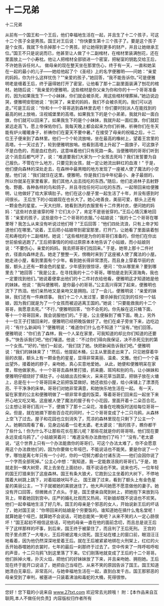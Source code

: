 # 十二兄弟

十二兄弟 

从前有一个国王和一个王后，他们幸福地生活在一起，并且生了十二个孩子，可这十二个孩子全是男孩。国王对王后说：“你快要生第十三个孩子了。要是这个孩子是个女孩，我就下令杀掉那十二个男孩，好让她得到更多的财产，并且让她继承王位。”国王不只是说说而已，他甚至让人做了十二副棺材，在棺材里装满刨花，还在里面放上一个小寿枕。他让人把棺材全部锁进一个密室，把秘室的钥匙交给王后，不许她告诉任何人。 
做母亲的现在整天坐在那里伤心，终于有一天，一直和她呆在一起的最小的儿子――她给他起了个《圣经》上的名字便雅明――问她：“亲爱的妈妈，你为什么这样忧伤？”“亲爱的孩子，”她回答，“我不能告诉你。”可是便雅明老是缠着王后，终于逼得她打开了密室，让他看了那十二副里面装满了刨花的棺材。她随后说：“我亲爱的便雅明，这些棺材是你父亲为你和你的十一个哥哥准备的，因为如果我生下一个小妹妹，你们就会被杀死，用这些棺材埋葬掉。”她边说边哭，便雅明安慰她说：“别哭了，亲爱的妈妈，我们不会被杀死的。我们可以逃走。”可是王后说：“你和十一个哥哥逃到森林里去吧！你们要时刻派人在能找到的最高的树上放哨，注视城堡里的高塔。如果我生下的是个小弟弟，我就升起一面白旗，你们就可以回来了。如果我生下的是个小妹妹，我就升起一面红旗，你们就赶紧远走高飞，愿上帝保佑你们。我每天晚上都会起来为你们祈祷，祈祷你们在冬天能有炉火暖暖身子，祈祷你们在夏天不要中暑。” 
在接受了母亲的祝福之后，十二位王子便来到了森林里。他们一个个轮流放哨，坐在最高的橡树上，望着王宫里的高塔。十一天过去了，轮到便雅明放哨。他看到高塔上升起了一面旗子，可这旗子不是白色的，而是血红色的，这意味着他们只有死路一条。当便雅明的哥哥们听到这个消息后都气坏了，说：“难道要我们大家为一个女孩去死吗？我们发誓要为自己报仇，不管在什么地方，只要见到女孩，就一定让她流出鲜红的血液！” 
于是，他们便向森林的深处走去，在森林中最黑暗的地方发现了一座被人使了魔法的小空屋。他们说：“我们就住在这里。便雅明，你是我们当中年纪最小、身子最弱的，所以你就呆在家里看家，我们其他人出去找吃的东西。”随后，他们走进林子去射野兔、野鹿、各种各样的鸟和鸽子，并且寻找任何可以吃的东西，一起带回来给便雅明，让他做好了给大家填肚子。他们在这小屋子里一起生活了十年，并没有感到时间很长。 
王后生下的小姑娘现在也长大了。她心地善良，美丽可爱，额头上还有一颗金色的星星。一天大扫除，她看到洗的衣服里有十二件男衬衣，便问她的妈妈：“这些衬衣是谁穿的呀？它们太小了，肯定不是爸爸穿的。”王后心情沉重地回答：“亲爱的孩子，这些是你十二个哥哥的衣服。”小姑娘说：“我的十二个哥哥在哪里呀？我怎么从来没有听说过他们呀？”王后回答：“他们四处流浪，只有上帝才知道他们在哪里。”说着，王后把小姑娘带到密室那里，打开门，让她看了里面装着刨花和寿枕的十二副棺材。她说：“这些棺材是为你的哥哥们准备的，但他们在你出世前偷偷逃跑了。”王后把事情的的经过原原本本地告诉了小姑娘，而小姑娘则说：“不要伤心，亲爱的妈妈。我去把哥哥们找回来。” 
于是，她带上那十二件衬衣，径直向森林走去。她走了整整一天，傍晚时来到了这座被人使了魔法的小屋。她走进小屋，看到里面有个少年。看到她长得非常漂亮，而且身上穿着华丽的衣服，额头上还有一颗金色的星星，少年感到很惊讶，便问：“你从哪里来？要到哪里去？”她回答：“我是公主，在寻找我的十二个哥哥。哪怕是走到天涯海角，我也一定要找到他们。”她说着便拿出他们的十二件衬衣给他看，便雅明这才知道她是他的妹妹。他说：“我叫便雅明，是你最小的哥哥。”公主高兴得哭了起来，便雅明也流下了热泪。他们亲热地又是亲吻又是拥抱。过了一会儿，便雅明说：“亲爱的妹妹，我们还有一件麻烦事。 
我们十二个人发过誓，要杀掉我们见到的任何一个姑娘，因为我们就是为了一个女孩而被迫逃离王国的。”她说：“只要能救我的十二个哥哥，我愿意去死。” 
“不行，”便雅明回答，“你不会死的。你先躲在这只桶下面，等十一个哥哥回来，我会说服他们的。” 
于是，公主便躲到了桶下面。晚上，另外十一位王子打猎回来时，便雅明已经把晚饭做好了。他们在桌子旁坐下来，边吃边问：“有什么新闻吗？”便雅明说：“难道你们什么也不知道？”“没有，”他们回答。便雅明说：“你们去了森林，我一个人呆在家里，可我知道的却比你们知道的还要多。”“快告诉我们吧，”他们嚷道。他说：“不过你们得向我保证，决不杀死见到的第一个女孩。”“好的，”他们一起说，“我们饶了她。快把新闻告诉我们吧。” 
便雅明说：“我们的妹妹来了！”然后，他提起木桶，公主从里面走出来了。只见她穿着华丽的衣服，额头上有一颗金色的星星，显得非常美丽、温柔、文雅。他们一个个喜出望外，搂着她的脖子，亲吻她，真心实意地爱她。 
从此，她便和便雅明呆在家里，帮他做家务。十一个哥哥去森林里打猎，抓来鹿、斑鸠和别的鸟，让小妹妹和便雅明仔细烧好了填肚子。小姑娘出去捡柴火，采来花草当蔬菜，把锅子放在火塘上，总是在十一个哥哥回来之前把饭菜做好。她还收拾小屋，给小床铺上了漂漂亮亮、干干净净的床单。哥哥们对她非常满意，和她快乐地生活在一起。 
有一天，留在家里的公主和便雅明做了一顿非常丰盛的饭菜，等着哥哥们回来后一起坐下来开心地又吃又喝。这座被人使了魔法的屋子有个小花园，里面开着十二朵百合花。公主想让哥哥们高兴一下，便摘下了那十二朵花，准备在吃晚饭时送给每位哥哥一朵。但是，就在她摘下那些百合花的同时，十二个哥哥变成了十二只乌鸦，从森林上空飞了过去。屋子和花园也立刻消失了，荒凉的森林里现在只剩下了公主一个人。她朝四周看了看，见身边站着一位老太婆。老太婆说：“我的孩子，瞧你都干了些什么！你为什么不让那些花长在那儿呢？那些花就是你的哥哥呀。他们现在要永远变成乌鸦了。” 
小姑娘哭着问：“难道没有办法救他们了吗？” 
“没有，”老太婆说，“这个世界上只有一个办法能救你的哥哥们，可这个办法太难了，你不会愿意用这个办法救他们的，因为你要做七年哑巴，不能说话也不能笑。要是你说了一个字，哪怕是离七年只有一个小时，你的一切努力都会付诸东流――他们会因你说了一个字而全部死掉。” 
公主心中想：“我知道，我一定能救活我的哥哥们。”于是，她就走到一棵大树旁，爬上去坐在上面纺纱，既不说话也不笑。说来也巧，一位年轻的国王打猎来到了这座森林。国王有条大狼犬，它跑到公主坐着的大树下，不停地围着大树跳上跳下，对着姑娘吠叫不止。 
国王跟了过来，看到了额头上有金色星星的美丽公主，一下子就被她的美貌迷住了。他大声问她愿不愿意做他的妻子。她没有开口回答，但微微点了点头。于是，国王便亲自爬到树上，把她抱下来放到马背上，带着她回到宫中。庄严的婚礼壮观而又热闹，可新娘却既不说话也不欢笑。他们一起幸福地生活了好几年。国王的母亲是个邪恶的女人，开始说新王后的坏话了，她对国王说：“你带回来的姑娘是个穷要饭的。谁知道她在搞什么鬼名堂呢！就算她是个哑巴，就算她不会说话，可她总能笑一笑吧？从来不笑的人一定心肠很坏！”国王起初不相信这些话，可他的母亲一直在他的面前念叨，而且总是说王后干了这样那样的坏事，到后来，国王终于被蒙住了，而且判了王后死刑。 
王宫的院子里点燃了一大堆火，王后将被这堆火烧死。国王站在楼上的窗口前，眼泪汪汪地看着，因为他仍然深深地爱着王后。就在王后被紧紧地绑在火刑架上，红红的火舌开始吞噬她的衣裳时，七年的最后一刹那终于过去了。空中传来了一阵呼啦呼啦的声音，十二只乌鸦飞到这里落了下来。它们刚落地就变成了王后的十二个哥哥。他们拆掉火堆，扑灭火焰，把他们的好妹妹放了下来，并且亲吻她、拥抱她。王后现在终于能开口说话了，她把自己当哑巴、从来不笑的原因告诉了国王。国王知道她清白无辜后，非常高兴，与她幸福地生活在一起，直到白发千古。国王那邪恶的母亲受到了审判，被塞进一只装着沸油和毒蛇的大桶，死得很惨。 

                  
--------------------
您好！您下载的小说来自 www.27txt.com 欢迎常去光顾哦！
附：【本作品来自互联网,本人不做任何负责】内容版权归作者所有
